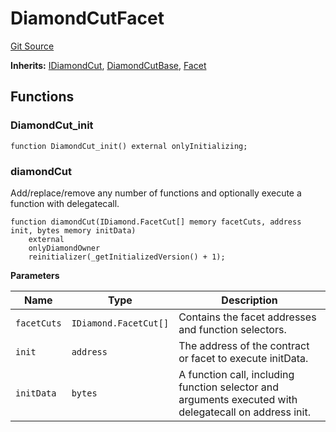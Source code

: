 # DiamondCutFacet
[Git Source](https://github.com/capsign/protocol/blob/dfa6820124c5610a6bfa06329447dbae7c24bc0a/src/Diamonds/facets/cut/DiamondCutFacet.sol)

**Inherits:**
[IDiamondCut](/src/Diamonds/facets/cut/IDiamondCut.sol/interface.IDiamondCut.md), [DiamondCutBase](/src/Diamonds/facets/cut/DiamondCutBase.sol/abstract.DiamondCutBase.md), [Facet](/src/Diamonds/facets/Facet.sol/abstract.Facet.md)


## Functions
### DiamondCut_init


```solidity
function DiamondCut_init() external onlyInitializing;
```

### diamondCut

Add/replace/remove any number of functions and optionally execute
a function with delegatecall.


```solidity
function diamondCut(IDiamond.FacetCut[] memory facetCuts, address init, bytes memory initData)
    external
    onlyDiamondOwner
    reinitializer(_getInitializedVersion() + 1);
```
**Parameters**

|Name|Type|Description|
|----|----|-----------|
|`facetCuts`|`IDiamond.FacetCut[]`|Contains the facet addresses and function selectors.|
|`init`|`address`|The address of the contract or facet to execute initData.|
|`initData`|`bytes`|A function call, including function selector and arguments executed with delegatecall on address init.|


